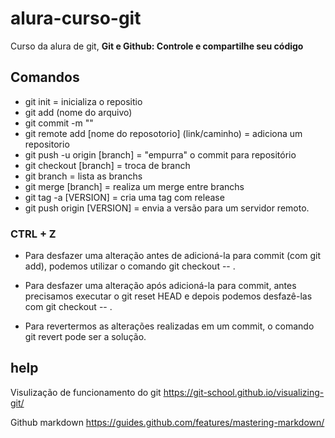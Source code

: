 # alura-curso-git
Curso da alura de git, **Git e Github: Controle e compartilhe seu código**
## Comandos
- git init =  inicializa o repositio
- git add (nome do arquivo)
- git commit -m ""
- git remote add [nome do reposotorio] (link/caminho) = adiciona um repositorio
- git push -u origin [branch] = "empurra" o commit para repositório 
- git checkout [branch] = troca de branch
- git branch = lista as branchs
- git merge  [branch] = realiza um merge entre branchs
- git tag -a [VERSION] = cria uma tag  com release
- git push origin [VERSION] = envia a versão para um servidor remoto.
### CTRL + Z

- Para desfazer uma alteração antes de adicioná-la para commit (com git add), podemos utilizar o comando git checkout -- <arquivos>.

- Para desfazer uma alteração após adicioná-la para commit, antes precisamos executar o git reset HEAD <arquivos> e depois podemos desfazê-las com git checkout -- <arquivos>.

- Para revertermos as alterações realizadas em um commit, o comando git revert pode ser a solução.



## help

Visulização de funcionamento do git
https://git-school.github.io/visualizing-git/

Github markdown
https://guides.github.com/features/mastering-markdown/
